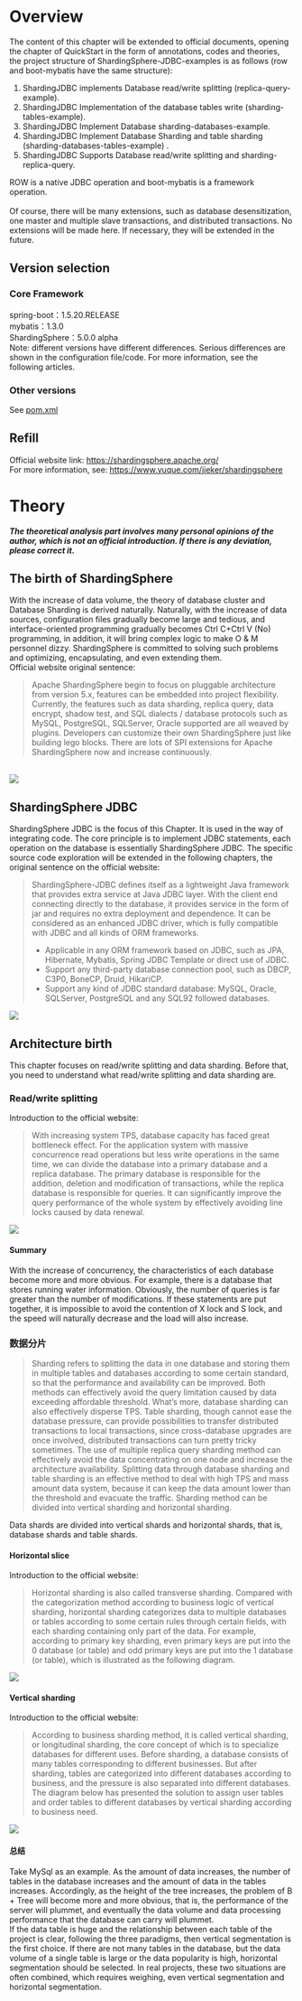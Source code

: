 # Overview
The content of this chapter will be extended to official documents, opening the chapter of QuickStart in the form of annotations, codes and theories, the project structure of ShardingSphere-JDBC-examples is as follows (row and boot-mybatis have the same structure):

1. ShardingJDBC implements Database read/write splitting (replica-query-example).
1. ShardingJDBC Implementation of the database tables write (sharding-tables-example).
1. ShardingJDBC Implement Database sharding-databases-example.
1. ShardingJDBC Implement Database Sharding and table sharding (sharding-databases-tables-example) .
1. ShardingJDBC Supports Database read/write splitting and sharding-replica-query.

ROW is a native JDBC operation and boot-mybatis is a framework operation.<br/>
<br />Of course, there will be many extensions, such as database desensitization, one master and multiple slave transactions, and distributed transactions. No extensions will be made here. If necessary, they will be extended in the future.
## Version selection
### Core Framework
spring-boot：1.5.20.RELEASE<br />mybatis：1.3.0<br />ShardingSphere：5.0.0 alpha<br />Note: different versions have different differences. Serious differences are shown in the configuration file/code. For more information, see the following articles.
### Other versions
See [pom.xml](pom.xml)
## Refill
Official website link:  https://shardingsphere.apache.org/ <br/>
For more information, see:  https://www.yuque.com/jieker/shardingsphere <br/>
# Theory
_**The theoretical analysis part involves many personal opinions of the author, which is not an official introduction. If there is any deviation, please correct it.**_
## The birth of ShardingSphere
With the increase of data volume, the theory of database cluster and Database Sharding is derived naturally. Naturally, with the increase of data sources, configuration files gradually become large and tedious, and interface-oriented programming gradually becomes Ctrl C+Ctrl V (No) programming, in addition, it will bring complex logic to make O & M personnel dizzy. ShardingSphere is committed to solving such problems and optimizing, encapsulating, and even extending them.<br />Official website original sentence:
> Apache ShardingSphere begin to focus on pluggable architecture from version 5.x, features can be embedded into project flexibility. Currently, the features such as data sharding, replica query, data encrypt, shadow test, and SQL dialects / database protocols such as MySQL, PostgreSQL, SQLServer, Oracle supported are all weaved by plugins. Developers can customize their own ShardingSphere just like building lego blocks. There are lots of SPI extensions for Apache ShardingSphere now and increase continuously.

<br />![](https://cdn.nlark.com/yuque/0/2020/png/485026/1609222444273-1549e5d4-fda7-4d31-9861-79e01b68be19.png#align=left&display=inline&height=799&margin=%5Bobject%20Object%5D&originHeight=799&originWidth=1424&size=0&status=done&style=none&width=1424)<br />

## ShardingSphere JDBC
ShardingSphere JDBC is the focus of this Chapter. It is used in the way of integrating code. The core principle is to implement JDBC statements, each operation on the database is essentially ShardingSphere JDBC. The specific source code exploration will be extended in the following chapters, the original sentence on the official website:
> ShardingSphere-JDBC defines itself as a lightweight Java framework that provides extra service at Java JDBC layer. With the client end connecting directly to the database, it provides service in the form of jar and requires no extra deployment and dependence. It can be considered as an enhanced JDBC driver, which is fully compatible with JDBC and all kinds of ORM frameworks.
> - Applicable in any ORM framework based on JDBC, such as JPA, Hibernate, Mybatis, Spring JDBC Template or direct use of JDBC.
> - Support any third-party database connection pool, such as DBCP, C3P0, BoneCP, Druid, HikariCP.
> - Support any kind of JDBC standard database: MySQL, Oracle, SQLServer, PostgreSQL and any SQL92 followed databases.

![](https://cdn.nlark.com/yuque/0/2020/png/485026/1609222781907-43e5c583-437d-4b05-adaf-31df65b6899d.png#align=left&display=inline&height=691&margin=%5Bobject%20Object%5D&originHeight=691&originWidth=710&size=0&status=done&style=none&width=710)
## Architecture birth
This chapter focuses on read/write splitting and data sharding. Before that, you need to understand what read/write splitting and data sharding are.
### Read/write splitting
Introduction to the official website:
> With increasing system TPS, database capacity has faced great bottleneck effect. For the application system with massive concurrence read operations but less write operations in the same time, we can divide the database into a primary database and a replica database. The primary database is responsible for the addition, deletion and modification of transactions, while the replica database is responsible for queries. It can significantly improve the query performance of the whole system by effectively avoiding line locks caused by data renewal.

![](https://cdn.nlark.com/yuque/0/2020/png/485026/1609223219454-92670676-e54f-4932-954f-8d2d2874e485.png#align=left&display=inline&height=840&margin=%5Bobject%20Object%5D&originHeight=840&originWidth=1242&size=0&status=done&style=none&width=1242)
#### Summary
With the increase of concurrency, the characteristics of each database become more and more obvious. For example, there is a database that stores running water information. Obviously, the number of queries is far greater than the number of modifications. If these statements are put together, it is impossible to avoid the contention of X lock and S lock, and the speed will naturally decrease and the load will also increase.
### 数据分片
> Sharding refers to splitting the data in one database and storing them in multiple tables and databases according to some certain standard, so that the performance and availability can be improved. Both methods can effectively avoid the query limitation caused by data exceeding affordable threshold. What’s more, database sharding can also effectively disperse TPS. Table sharding, though cannot ease the database pressure, can provide possibilities to transfer distributed transactions to local transactions, since cross-database upgrades are once involved, distributed transactions can turn pretty tricky sometimes. The use of multiple replica query sharding method can effectively avoid the data concentrating on one node and increase the architecture availability.
> Splitting data through database sharding and table sharding is an effective method to deal with high TPS and mass amount data system, because it can keep the data amount lower than the threshold and evacuate the traffic. Sharding method can be divided into vertical sharding and horizontal sharding.

Data shards are divided into vertical shards and horizontal shards, that is, database shards and table shards.
#### Horizontal slice
Introduction to the official website:
> Horizontal sharding is also called transverse sharding. Compared with the categorization method according to business logic of vertical sharding, horizontal sharding categorizes data to multiple databases or tables according to some certain rules through certain fields, with each sharding containing only part of the data. For example, according to primary key sharding, even primary keys are put into the 0 database (or table) and odd primary keys are put into the 1 database (or table), which is illustrated as the following diagram.

![](https://cdn.nlark.com/yuque/0/2020/png/485026/1609224079221-92d86267-1163-4fac-b0c1-5383868516e5.png#align=left&display=inline&height=837&margin=%5Bobject%20Object%5D&originHeight=837&originWidth=1228&size=0&status=done&style=none&width=1228)
#### Vertical sharding
Introduction to the official website:
> According to business sharding method, it is called vertical sharding, or longitudinal sharding, the core concept of which is to specialize databases for different uses. Before sharding, a database consists of many tables corresponding to different businesses. But after sharding, tables are categorized into different databases according to business, and the pressure is also separated into different databases. The diagram below has presented the solution to assign user tables and order tables to different databases by vertical sharding according to business need.

![](https://cdn.nlark.com/yuque/0/2020/png/485026/1609224128022-95b7f72e-3d3f-4d33-bfb0-09d47f9e560c.png#align=left&display=inline&height=803&margin=%5Bobject%20Object%5D&originHeight=803&originWidth=1066&size=0&status=done&style=none&width=1066)
#### 总结
Take MySql as an example. As the amount of data increases, the number of tables in the database increases and the amount of data in the tables increases. Accordingly, as the height of the tree increases, the problem of B + Tree will become more and more obvious, that is, the performance of the server will plummet, and eventually the data volume and data processing performance that the database can carry will plummet.<br />If the data table is huge and the relationship between each table of the project is clear, following the three paradigms, then vertical segmentation is the first choice. If there are not many tables in the database, but the data volume of a single table is large or the data popularity is high, horizontal segmentation should be selected. In real projects, these two situations are often combined, which requires weighing, even vertical segmentation and horizontal segmentation.
